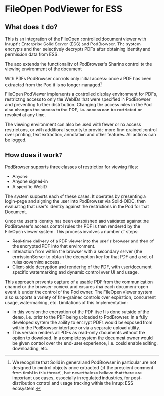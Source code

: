 
# FileOpen PodViewer for ESS 

## What does it do?
This is an integration of the FileOpen controlled document viewer with Inrupt's Enterprise Solid Server (ESS) and PodBrowser. The system encrypts and then selectively decrypts PDFs after obtaining identity and permission data from ESS.

The app extends the functionality of PodBrowser's Sharing control to the viewing environment of the document. 

With PDFs PodBrowser controls only initial access: once a PDF has been extracted from the Pod it is no longer managed[^1].

FileOpen PodViewer implements a controlled display environment for PDFs, restricting access to only the WebIDs that were specified in PodBrowser and preventing further distribution. Changing the access rules in the Pod also changes the access to the PDF, i.e. access can be restricted or revoked at any time.

The viewing environment can also be used with fewer or no access restrictions, or with additional security to provide more fine-grained control over printing, text extraction, annotation and other features. All actions can be logged.

## How does it work?
PodBrowser supports three classes of restriction for viewing files:  
* Anyone 
* Anyone signed-in
* A specific WebID

The system supports each of these cases. It operates by presenting a login-page and signing the user into PodBrowser via Solid-OIDC, then evaluating that user's identity against the restrictions in the Pod for that Document.

Once the user's identity has been established and validated against the PodBrowser's access control rules the PDF is then rendered by the FileOpen viewer system. This process involves a number of steps:

* Real-time delivery of a PDF viewer into the user's browser and then of the encrypted PDF into that environment.
* Interaction from within the browser with a secondary server (the ermissionServer to obtain the decryption key for that PDF and a set of rules governing access. 
* Client-side decryption and rendering of the PDF, with user/document specific watermarking and dynamic control over UI and usage.

This approach prevents capture of a usable PDF from the communication channel or the browser-context and ensures that each document-open event is under the control of the Pod owner. 
The FileOpen Viewer system also supports a variety of fine-grained controls over expiration, concurrent usage, watermarking, etc.
Limitations of this Implementation:

* In this version the encryption of the PDF itself is done outside of the demo, i.e. prior to the PDF being uploaded to PodBrowser. In a fully developed system the ability to encrypt PDFs would be exposed from within the PodBrowser interface or via a separate upload utility.
* This version renders all PDFs as read-only documents without the option to download. In a complete system the document owner would be given control over the end-user experience, i.e. could enable editing, downloading, etc. 



[^1]: We recognize that Solid in general and PodBrowser in particular are not designed to control objects once extracted (cf the prescient comment from timbl  in this thread), but nevertheless believe that there are important use cases, especially in regulated industries, for post-distribution control and usage tracking within the Inrupt ESS ecosystem.



